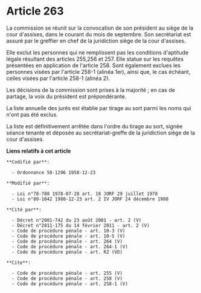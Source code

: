 # Article 263

La commission se réunit sur la convocation de son président au siège de la cour d'assises, dans le courant du mois de
septembre. Son secrétariat est assuré par le greffier en chef de la juridiction siège de la cour d'assises. 

Elle exclut les personnes qui ne remplissent pas les conditions d'aptitude légale résultant des articles 255,256 et 257. Elle
statue sur les requêtes présentées en application de l'article 258. Sont également exclues les personnes visées par l'article
258-1 (alinéa 1er), ainsi que, le cas échéant, celles visées par l'article 258-1 (alinéa 2). 

Les décisions de la commission sont prises à la majorité ; en cas de partage, la voix du président est prépondérante. 

La liste annuelle des jurés est établie par tirage au sort parmi les noms qui n'ont pas été exclus. 

La liste est définitivement arrêtée dans l'ordre du tirage au sort, signée séance tenante et déposée au secrétariat-greffe de
la juridiction siège de la cour d'assises.

**Liens relatifs à cet article**

	**Codifié par**:

	  - Ordonnance 58-1296 1958-12-23

	**Modifié par**:

	  - Loi n°78-788 1978-07-28 art. 18 JORF 29 juillet 1978
	  - Loi n°80-1042 1980-12-23 art. 2 IV JORF 24 décembre 1980

	**Cité par**:

	  - Décret n°2001-742 du 23 août 2001 - art. 2 (V)
	  - Décret n°2011-175 du 14 février 2011 - art. 2 (V)
	  - Code de procédure pénale - art. 10-3 (V)
	  - Code de procédure pénale - art. 10-5 (V)
	  - Code de procédure pénale - art. 264 (V)
	  - Code de procédure pénale - art. 264-1 (V)
	  - Code de procédure pénale - art. R2 (VD)

	**Cite**:

	  - Code de procédure pénale - art. 255 (V)
	  - Code de procédure pénale - art. 258 (V)
	  - Code de procédure pénale - art. 258-1 (V)
